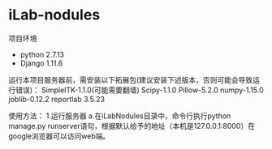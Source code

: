 # iLab-nodules

项目环境

- python 2.7.13
- Django 1.11.6

运行本项目服务器前，需安装以下拓展包(建议安装下述版本，否则可能会导致运行错误)：
SimpleITK-1.1.0(可能需要翻墙)
Scipy-1.1.0
Pillow-5.2.0
numpy-1.15.0
joblib-0.12.2
reportlab  3.5.23


使用方法：
1.运行服务器
a.在iLabNodules目录中，命令行执行python manage.py runserver语句，根据默认给予的地址（本机是127.0.0.1:8000）在google浏览器可以访问web端。
